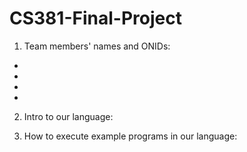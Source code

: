 # CS381-Final-Project

1. Team members' names and ONIDs:
  -
  -
  -
  -

2. Intro to our language:

3. How to execute example programs in our language:
